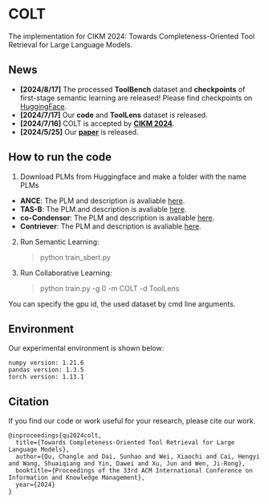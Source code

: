 # COLT
The implementation for CIKM 2024: Towards Completeness-Oriented Tool Retrieval for Large Language Models.

## News
- **[2024/8/17]** The processed **ToolBench** dataset and **checkpoints** of first-stage semantic learning are released! Please find checkpoints on [HuggingFace](https://huggingface.co/Tool-COLT).
- **[2024/7/17]** Our **code** and **ToolLens** dataset is released.
- **[2024/7/16]** COLT is accepted by [**CIKM 2024**](https://cikm2024.org/).
- **[2024/5/25]** Our [**paper**](https://arxiv.org/abs/2405.16089) is released.

## How to run the code
1. Download PLMs from Huggingface and make a folder with the name PLMs
- **ANCE**: The PLM and description is avaliable [here](https://huggingface.co/sentence-transformers/msmarco-roberta-base-ance-firstp).
- **TAS-B**: The PLM and description is avaliable [here](https://huggingface.co/sentence-transformers/msmarco-distilbert-base-tas-b).
- **co-Condensor**: The PLM and description is avaliable [here](https://huggingface.co/sentence-transformers/msmarco-bert-co-condensor).
- **Contriever**: The PLM and description is avaliable [here](https://huggingface.co/nthakur/contriever-base-msmarco).
2. Run Semantic Learning:
	> python train_sbert.py
3. Run Collaborative Learning:
	> python train.py -g 0 -m COLT -d ToolLens

You can specify the gpu id, the used dataset by cmd line arguments.

## Environment

Our experimental environment is shown below:

```
numpy version: 1.21.6
pandas version: 1.3.5
torch version: 1.13.1
```

## Citation

If you find our code or work useful for your research, please cite our work.

```
@inproceedings{qu2024colt,
  title={Towards Completeness-Oriented Tool Retrieval for Large Language Models},
  author={Qu, Changle and Dai, Sunhao and Wei, Xiaochi and Cai, Hengyi and Wang, Shuaiqiang and Yin, Dawei and Xu, Jun and Wen, Ji-Rong},
  booktitle={Proceedings of the 33rd ACM International Conference on Information and Knowledge Management},
  year={2024}
}
```
